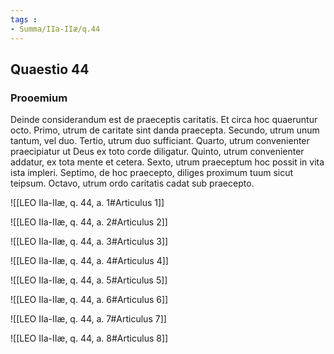 ```yaml
---
tags : 
- Summa/IIa-IIæ/q.44
---
```


## Quaestio 44

### Prooemium

Deinde considerandum est de praeceptis caritatis. Et circa hoc quaeruntur octo. Primo, utrum de caritate sint danda praecepta. Secundo, utrum unum tantum, vel duo. Tertio, utrum duo sufficiant. Quarto, utrum convenienter praecipiatur ut Deus ex toto corde diligatur. Quinto, utrum convenienter addatur, ex tota mente et cetera. Sexto, utrum praeceptum hoc possit in vita ista impleri. Septimo, de hoc praecepto, diliges proximum tuum sicut teipsum. Octavo, utrum ordo caritatis cadat sub praecepto.

![[LEO IIa-IIæ, q. 44, a. 1#Articulus 1]]

![[LEO IIa-IIæ, q. 44, a. 2#Articulus 2]]

![[LEO IIa-IIæ, q. 44, a. 3#Articulus 3]]

![[LEO IIa-IIæ, q. 44, a. 4#Articulus 4]]

![[LEO IIa-IIæ, q. 44, a. 5#Articulus 5]]

![[LEO IIa-IIæ, q. 44, a. 6#Articulus 6]]

![[LEO IIa-IIæ, q. 44, a. 7#Articulus 7]]

![[LEO IIa-IIæ, q. 44, a. 8#Articulus 8]]

